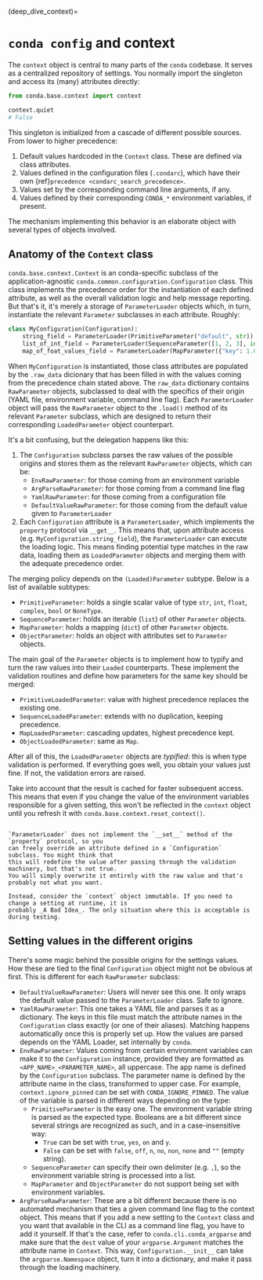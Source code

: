 (deep_dive_context)=

# `conda config` and context

The `context` object is central to many parts of the `conda` codebase. It serves as a centralized
repository of settings. You normally import the singleton and access its (many) attributes directly:

```python
from conda.base.context import context

context.quiet
# False
```

This singleton is initialized from a cascade of different possible sources. From lower to higher
precedence:

1. Default values hardcoded in the `Context` class. These are defined via class attributes.
2. Values defined in the configuration files (`.condarc`), which have their own
   {ref}`precedence <condarc_search_precedence>`.
3. Values set by the corresponding command line arguments, if any.
4. Values defined by their corresponding `CONDA_*` environment variables, if present.

The mechanism implementing this behavior is an elaborate object with several types of objects
involved.

## Anatomy of the `Context` class

`conda.base.context.Context` is an conda-specific subclass of the application-agnostic
`conda.common.configuration.Configuration` class. This class implements the precedence order
for the instantiation of each defined attribute, as well as the overall validation logic and help
message reporting. But that's it, it's merely a storage of `ParameterLoader` objects which, in
turn, instantiate the relevant `Parameter` subclasses in each attribute. Roughly:

```python
class MyConfiguration(Configuration):
    string_field = ParameterLoader(PrimitiveParameter("default", str))
    list_of_int_field = ParameterLoader(SequenceParameter([1, 2, 3], int))
    map_of_foat_values_field = ParameterLoader(MapParameter({"key": 1.0}, float))
```

When `MyConfiguration` is instantiated, those class attributes are populated by the `.raw_data`
dicionary that has been filled in with the values coming from the precedence chain stated
above. The `raw_data` dictionary contains `RawParameter` objects, subclassed to deal with the
specifics of their origin (YAML file, environment variable, command line flag). Each
`ParameterLoader` object will pass the `RawParameter` object to the `.load()` method of its relevant
`Parameter` subclass, which are designed to return their corresponding `LoadedParameter` object
counterpart.

It's a bit confusing, but the delegation happens like this:

1. The `Configuration` subclass parses the raw values of the possible origins and stores them as
   the relevant `RawParameter` objects, which can be:
   * `EnvRawParameter`: for those coming from an environment variable
   * `ArgParseRawParameter`: for those coming from a command line flag
   * `YamlRawParameter`: for those coming from a configuration file
   * `DefaultValueRawParameter`: for those coming from the default value given to `ParameterLoader`
2. Each `Configuration` attribute is a `ParameterLoader`, which implements the `property` protocol
   via `__get__`. This means that, upon attribute access (e.g. `MyConfiguration.string_field`),
   the `ParameterLoader` can execute the loading logic. This means finding potential type matches
   in the raw data, loading them as `LoadedParameter` objects and merging them with the adequate
   precedence order.

The merging policy depends on the `(Loaded)Parameter` subtype. Below is a list of available
subtypes:

* `PrimitiveParameter`: holds a single scalar value of type `str`, `int`, `float`, `complex`, `bool`
  or `NoneType`.
* `SequenceParameter`: holds an iterable (`list`) of other `Parameter` objects.
* `MapParameter`: holds a mapping (`dict`) of other `Parameter` objects.
* `ObjectParameter`: holds an object with attributes set to `Parameter` objects.

The main goal of the `Parameter` objects is to implement how to typify and turn the raw values into
their `Loaded` counterparts. These implement the validation routines and define how parameters for
the same key should be merged:

* `PrimitiveLoadedParameter`: value with highest precedence replaces the existing one.
* `SequenceLoadedParameter`: extends with no duplication, keeping precedence.
* `MapLoadedParameter`: cascading updates, highest precedence kept.
* `ObjectLoadedParameter`: same as `Map`.

After all of this, the `LoadedParameter` objects are _typified_: this is when type validation is
performed. If everything goes well, you obtain your values just fine. If not, the validation errors
are raised.

Take into account that the result is cached for faster subsequent access. This means that even
if you change the value of the environment variables responsible for a given setting, this won't be
reflected in the `context` object until you refresh it with `conda.base.context.reset_context()`.

```{admonition} Do not modify the Context object!

`ParameterLoader` does not implement the `__set__` method of the `property` protocol, so you
can freely override an attribute defined in a `Configuration` subclass. You might think that
this will redefine the value after passing through the validation machinery, but that's not true.
You will simply overwrite it entirely with the raw value and that's probably not what you want.

Instead, consider the `context` object immutable. If you need to change a setting at runtime, it is
probably _A Bad Idea_. The only situation where this is acceptable is during testing.
```

## Setting values in the different origins

There's some magic behind the possible origins for the settings values. How these are tied to the
final `Configuration` object might not be obvious at first. This is different for each
`RawParameter` subclass:

* `DefaultValueRawParameter`: Users will never see this one. It only wraps the default value passed
  to the `ParameterLoader` class. Safe to ignore.
* `YamlRawParameter`: This one takes a YAML file and parses it as a dictionary. The keys in this
  file must match the attribute names in the `Configuration` class exactly (or one of their
  aliases). Matching happens automatically once this is properly set up. How the values are parsed
  depends on the YAML Loader, set internally by `conda`.
* `EnvRawParameter`: Values coming from certain environment variables can make it to the
  `Configuration` instance, provided they are formatted as `<APP_NAME>_<PARAMETER_NAME>`, all
  uppercase. The app name is defined by the `Configuration` subclass. The parameter name is
  defined by the attribute name in the class, transformed to upper case. For example,
  `context.ignore_pinned` can be set with `CONDA_IGNORE_PINNED`. The value of the variable is parsed
  in different ways depending on the type:
    * `PrimitiveParameter` is the easy one. The environment variable string is parsed as the
      expected type. Booleans are a bit different since several strings are recognized as such, and
      in a case-insensitive way:
        * `True` can be set with `true`, `yes`, `on` and `y`.
        * `False` can be set with `false`, `off`, `n`, `no`, `non`, `none` and `""` (empty string).
    * `SequenceParameter` can specify their own delimiter (e.g. `,`), so the environment variable
      string is processed into a list.
    * `MapParameter` and `ObjectParameter` do not support being set with environment variables.
* `ArgParseRawParameter`: These are a bit different because there is no automated mechanism that
  ties a given command line flag to the context object. This means that if you add a new setting
  to the `Context` class and you want that available in the CLI as a command line flag, you have
  to add it yourself. If that's the case, refer to `conda.cli.conda_argparse` and make sure that
  the `dest` value of your `argparse.Argument` matches the attribute name in `Context`. This way,
  `Configuration.__init__` can take the `argparse.Namespace` object, turn it into a dictionary,
  and make it pass through the loading machinery.
